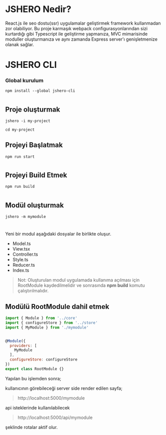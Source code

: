 # JSHERO Nedir?

React.js ile seo dostu(ssr) uygulamalar geliştirmek framework kullanmadan zor olabiliyor. 
Bu proje karmaşık webpack configurasyonlarından sizi kurtardığı gibi Typescript ile geliştirme yapmanıza, 
MVC mimarisinde moduller oluşturmanıza ve aynı zamanda Express server'ı genişletmenize olanak sağlar.

#
# JSHERO CLI
### Global kurulum
```
npm install --global jshero-cli
```
#
## Proje oluşturmak
```
jshero -i my-project

cd my-project
```
## Projeyi Başlatmak
```
npm run start
```
#
## Projeyi Build Etmek
```
npm run build
```
#
## Modül oluşturmak
```
jshero -m mymodule 
```
#
Yeni bir modul aşağıdaki dosyalar ile birlikte oluşur.
- Model.ts
- View.tsx
- Controller.ts
- Style.ts
- Reducer.ts
- Index.ts

> Not: Oluşturulan modul uygulamada kullanıma açılması için RootModule kaydedilmelidir 
ve sonrasında **npm build** komutu çalıştırılmalıdır.
## Modülü RootModule dahil etmek

```javascript
import { Module } from '../core'
import { configureStore } from '../store'
import { MyModule } from './mymodule'


@Module({
  providers: [
    MyModule
  ],
  configureStore: configureStore
})
export class RootModule {}
```
Yapılan bu işlemden sonra;

kullanıcının görebileceği server side render edilen sayfa;
> http://localhost:5000/mymodule

api isteklerinde kullanılabilecek
> http://localhost:5000/api/mymodule

şeklinde rotalar aktif olur.
#


